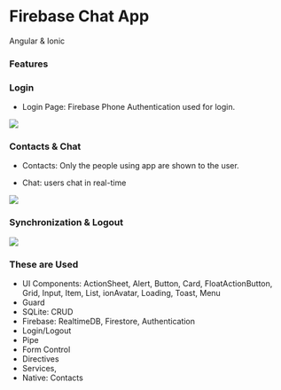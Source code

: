 # Firebase Chat App 

Angular & Ionic

### Features

### Login

- Login Page: Firebase Phone Authentication used for login.

![](src/assets/login.gif)




### Contacts & Chat

- Contacts: Only the people using app are shown to the user.

- Chat:	users chat in real-time

![](src/assets/messaging.gif)




### Synchronization & Logout 


![](src/assets/sync.gif)



### These are Used

- UI Components: ActionSheet, Alert, Button, Card, FloatActionButton, Grid, Input, Item, List, ionAvatar, Loading, Toast, Menu
- Guard
- SQLite: CRUD
- Firebase: RealtimeDB, Firestore, Authentication
- Login/Logout
- Pipe
- Form Control
- Directives
- Services,
- Native: Contacts
